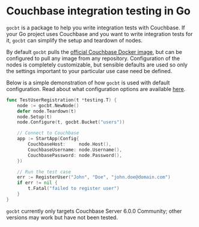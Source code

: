 Couchbase integration testing in Go
===================================

`gocbt` is a package to help you write integration tests with Couchbase. If your Go project uses Couchbase and you want to write integration tests for it, `gocbt` can simplify the setup and teardown of nodes.

By default `gocbt` pulls the [official Couchbase Docker image](https://hub.docker.com/r/couchbase/server/), but can be configured to pull any image from any repository. Configuration of the nodes is completely customizable, but sensible defaults are used so only the settings important to your particular use case need be defined.

Below is a simple demonstration of how `gocbt` is used with default configuration. Read about what configuration options are available [here](https://godoc.org/github.com/joe-mann/gocbt).

```go
func TestUserRegistration(t *testing.T) {
    node := gocbt.NewNode()
    defer node.Teardown(t)
    node.Setup(t)
    node.Configure(t, gocbt.Bucket("users"))

    // Connect to Couchbase
    app := StartApp(Config{
        CouchbaseHost:     node.Host(),
        CouchbaseUsername: node.Username(),
        CouchbasePassword: node.Password(),
    })

    // Run the test case
    err := RegisterUser("John", "Doe", "john.doe@domain.com")
    if err != nil {
        t.Fatal("failed to register user")
    }
}
```

`gocbt` currently only targets Couchbase Server 6.0.0 Community; other versions may work but have not been tested.